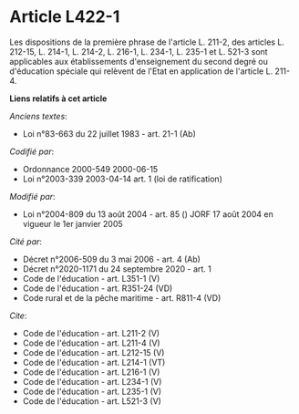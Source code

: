 # Article L422-1

Les dispositions de la première phrase de l'article L. 211-2, des articles L. 212-15, L. 214-1, L. 214-2, L. 216-1, L. 234-1,
L. 235-1 et L. 521-3 sont applicables aux établissements d'enseignement du second degré ou d'éducation spéciale qui relèvent
de l'Etat en application de l'article L. 211-4.

**Liens relatifs à cet article**

_Anciens textes_:

  - Loi n°83-663 du 22 juillet 1983 - art. 21-1 (Ab)

_Codifié par_:

  - Ordonnance 2000-549 2000-06-15
  - Loi n°2003-339 2003-04-14 art. 1 (loi de ratification)

_Modifié par_:

  - Loi n°2004-809 du 13 août 2004 - art. 85 () JORF 17 août 2004 en vigueur le 1er janvier 2005

_Cité par_:

  - Décret n°2006-509 du 3 mai 2006 - art. 4 (Ab)
  - Décret n°2020-1171 du 24 septembre 2020 - art. 1
  - Code de l'éducation - art. L351-1 (V)
  - Code de l'éducation - art. R351-24 (VD)
  - Code rural et de la pêche maritime - art. R811-4 (VD)

_Cite_:

  - Code de l'éducation - art. L211-2 (V)
  - Code de l'éducation - art. L211-4 (V)
  - Code de l'éducation - art. L212-15 (V)
  - Code de l'éducation - art. L214-1 (VT)
  - Code de l'éducation - art. L216-1 (V)
  - Code de l'éducation - art. L234-1 (V)
  - Code de l'éducation - art. L235-1 (V)
  - Code de l'éducation - art. L521-3 (V)
